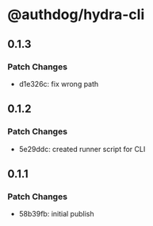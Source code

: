 # @authdog/hydra-cli

## 0.1.3

### Patch Changes

- d1e326c: fix wrong path

## 0.1.2

### Patch Changes

- 5e29ddc: created runner script for CLI

## 0.1.1

### Patch Changes

- 58b39fb: initial publish
